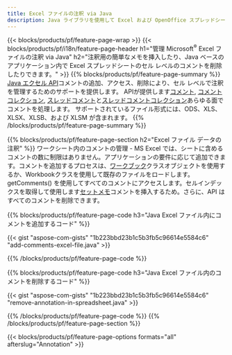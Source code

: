 ```yaml
---
title: Excel ファイルの注釈 via Java
description: Java ライブラリを使用して Excel および OpenOffice スプレッドシートのデータ注釈を追加または削除します。
---
```

{{< blocks/products/pf/feature-page-wrap >}}
{{< blocks/products/pf/i18n/feature-page-header h1="管理 Microsoft<sup>&reg;</sup> Excel ファイルの注釈 via Java" h2="注釈用の簡単なメモを挿入したり、Java ベースのアプリケーション内で Excel スプレッドシートのセル レベルのコメントを削除したりできます。" >}}
{{% blocks/products/pf/feature-page-summary %}}
[Java エクセル API](/cells/ja/java/)コメントの追加、アクセス、削除により、セル レベルで注釈を管理するためのサポートを提供します。 APIが提供します[コメント](https://reference.aspose.com/cells/java/com.aspose.cells/Comment), [コメントコレクション](https://reference.aspose.com/cells/java/com.aspose.cells/CommentCollection), [スレッドコメント](https://reference.aspose.com/cells/java/com.aspose.cells/ThreadedComment)と[スレッドコメントコレクション](https://reference.aspose.com/cells/java/com.aspose.cells/ThreadedCommentCollection)あらゆる面でコメントを処理します。
サポートされているファイル形式には、ODS、XLS、XLSX、XLSB、および XLSM が含まれます。
{{% /blocks/products/pf/feature-page-summary %}}

{{% blocks/products/pf/feature-page-section h2="Excel ファイル データの注釈" %}}
ワークシート内のコメントの管理 - MS Excel では、シートに含めるコメントの数に制限はありません。アプリケーションの要件に応じて追加できます。コメントを追加するプロセスは、[ワークブック](https://reference.aspose.com/cells/java/com.aspose.cells/Workbook)クラスオブジェクトを使用するか、Workbookクラスを使用して既存のファイルをロードします。 getComments() を使用してすべてのコメントにアクセスします。セルインデックスを取得して使用します[セットメモ](https://reference.aspose.com/cells/java/com.aspose.cells/comment#Note)コメントを挿入するため。さらに、API はすべてのコメントを削除できます。

{{% blocks/products/pf/feature-page-code h3="Java Excel ファイル内にコメントを追加するコード" %}}

{{< gist "aspose-com-gists" "1b223bbd23b1c5b3fb5c96614e5584c6" "add-comments-excel-file.java" >}}

{{% /blocks/products/pf/feature-page-code %}}

{{% blocks/products/pf/feature-page-code h3="Java Excel ファイル内のコメントを削除するコード" %}}

{{< gist "aspose-com-gists" "1b223bbd23b1c5b3fb5c96614e5584c6" "remove-annotation-in-spreadsheet.java" >}}

{{% /blocks/products/pf/feature-page-code %}}
{{% /blocks/products/pf/feature-page-section %}}

{{< blocks/products/pf/feature-page-options formats="all" afterslug="Annotation" >}}
